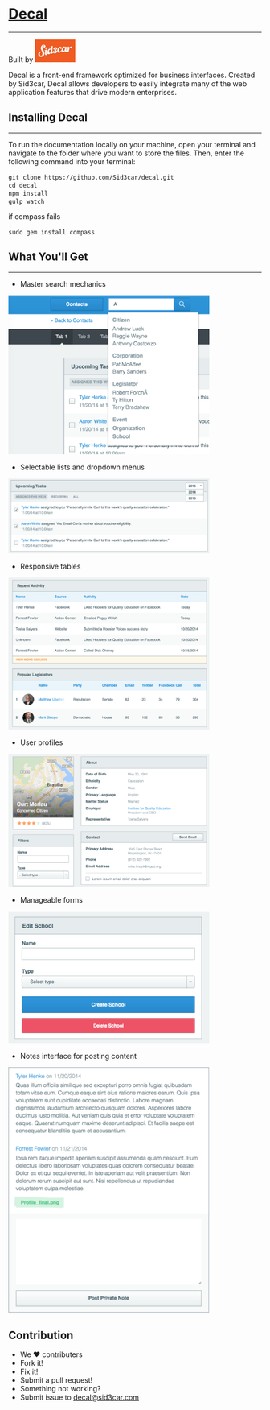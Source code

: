 

# [Decal](http://yellowdoes.com/working/iqe/docs/ "Decal Homepage")
---
Built by
[<img src="https://raw.githubusercontent.com/Sid3car/decal/master/src/images/sid3car.png " alt="Sid2car" width="80">](http://yellowdoes.com/working/iqe/docs/)

Decal is a front-end framework optimized for business interfaces. Created by Sid3car, Decal allows developers to easily integrate many of the web application features that drive modern enterprises.

## Installing Decal
---
To run the documentation locally on your machine, open your terminal and navigate to the folder where you want to store the files. Then, enter the following command into your terminal:

```
git clone https://github.com/Sid3car/decal.git
cd decal
npm install
gulp watch
```
if compass fails
```
sudo gem install compass
```





  ## What You'll Get
  ---
* Master search mechanics   


<img src="https://raw.githubusercontent.com/Sid3car/decal/master/src/images/Master_search.png " alt="search" width="400">

* Selectable lists and dropdown menus


<img src="https://raw.githubusercontent.com/Sid3car/decal/master/src/images/Checkboxes_and_dropdowns.png " alt="checked boxes and dropdown" width="400">

* Responsive tables


<img src="https://raw.githubusercontent.com/Sid3car/decal/master/src/images/Tables.png " alt="Tables" width="400">

* User profiles


<img src="https://raw.githubusercontent.com/Sid3car/decal/master/src/images/Profiles.png " alt="Profiles" width="400">

* Manageable forms


<img src="https://raw.githubusercontent.com/Sid3car/decal/master/src/images/Forms.png " alt="Forms" width="400">

* Notes interface for posting content


<img src="https://raw.githubusercontent.com/Sid3car/decal/master/src/images/Notes.png" alt="Notes" width="400">

## Contribution

* We :heart: contributers
* Fork it!
* Fix it!
* Submit a pull request!
* Something not working?
* Submit issue to decal@sid3car.com
